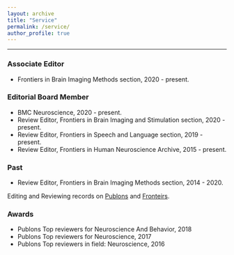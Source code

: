 ```yaml
---
layout: archive
title: "Service"
permalink: /service/
author_profile: true
---
```


------
### Associate Editor
* Frontiers in Brain Imaging Methods section, 2020 - present.

### Editorial Board Member
* BMC Neuroscience, 2020 - present.
* Review Editor, Frontiers in Brain Imaging and Stimulation section, 2020 - present.
* Review Editor, Frontiers in Speech and Language section, 2019 - present.
* Review Editor, Frontiers in Human Neuroscience Archive, 2015 - present.

### Past
* Review Editor, Frontiers in Brain Imaging Methods section, 2014 - 2020.

Editing and Reviewing records on [Publons](https://publons.com/researcher/18286/xin-di/peer-review/) and [Fronteirs](https://loop.frontiersin.org/people/63547/editorial). 

### Awards
* Publons Top reviewers for Neuroscience And Behavior, 2018
* Publons Top reviewers for Neuroscience, 2017
* Publons Top reviewers in field: Neuroscience, 2016
